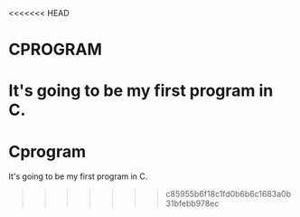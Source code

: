 <<<<<<< HEAD
# CPROGRAM
It's going to be my first program in C.
=======
# Cprogram
It's going to be my first program in C.
>>>>>>> c85955b6f18c1fd0b6b6c1683a0b31bfebb978ec
